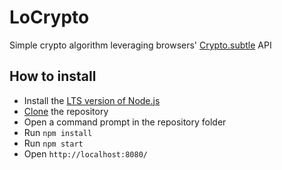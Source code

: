 # LoCrypto

Simple crypto algorithm leveraging browsers' [Crypto.subtle](https://developer.mozilla.org/en-US/docs/Web/API/Crypto/subtle) API

## How to install

* Install the [LTS version of Node.js](https://nodejs.org/en/download/)
* [Clone](https://docs.github.com/en/github/creating-cloning-and-archiving-repositories/cloning-a-repository-from-github/cloning-a-repository) the repository
* Open a command prompt in the repository folder
* Run `npm install`
* Run `npm start`
* Open `http://localhost:8080/`
